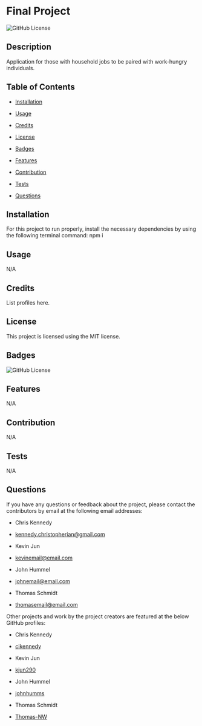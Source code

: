 # Final Project
  ![GitHub License](https://img.shields.io/badge/license-MIT-yellow.svg)

  ## Description

  Application for those with household jobs to be paired with work-hungry individuals.

  ## Table of Contents

  * [Installation](#installation)

  * [Usage](#usage)

  * [Credits](#credits)
  
  * [License](#license)

  * [Badges](#badges)

  * [Features](#features)

  * [Contribution](#contribution)

  * [Tests](#tests)

  * [Questions](#questions)

  ## Installation

  For this project to run properly, install the necessary dependencies by using the following terminal command: npm i

  ## Usage

  N/A

  ## Credits

  List profiles here. 

  ## License

  This project is licensed using the MIT license.

  ## Badges

  ![GitHub License](https://img.shields.io/badge/license-MIT-yellow.svg)

  ## Features

  N/A

  ## Contribution

  N/A

  ## Tests

  N/A

  ## Questions



  If you have any questions or feedback about the project, please contact the contributors by email at the following email addresses:
  
  * Chris Kennedy
  * [kennedy.christopherian@gmail.com](mailto:kennedy.christopherian@gmail.com)

  * Kevin Jun
  * [kevinemail@email.com](mailto:kevinemail@email.com)

  * John Hummel
  * [johnemail@email.com](mailto:johnemail@email.com)

  * Thomas Schmidt
  * [thomasemail@email.com](mailto:thomasemail@email.com)

  



  Other projects and work by the project creators are featured at the below GitHub profiles:
  
  * Chris Kennedy
  * [cikennedy](https://github.com/cikennedy)

  * Kevin Jun
  * [kjun290](https://github.com/kjun290)

  * John Hummel
  * [johnhumms](https://github.com/johnhumms)

  * Thomas Schmidt
  * [Thomas-NW](https://github.com/Thomas-NW)


